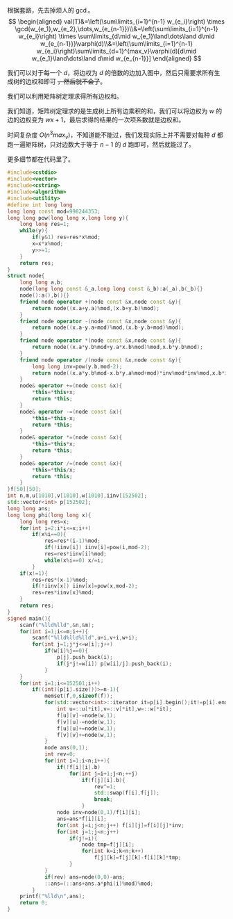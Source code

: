根据套路，先去掉烦人的 $\gcd$。
$$
\begin{aligned}
val(T)&=\left(\sum\limits_{i=1}^{n-1} w_{e_i}\right) \times \gcd(w_{e_1},w_{e_2},\dots,w_{e_{n-1}})\\&=\left(\sum\limits_{i=1}^{n-1} w_{e_i}\right) \times \sum\limits_{d\mid w_{e_1}\land\dots\land d\mid w_{e_{n-1}}}\varphi(d)\\&=\left(\sum\limits_{i=1}^{n-1} w_{e_i}\right)\sum\limits_{d=1}^{max_v}\varphi(d)[d\mid w_{e_1}\land\dots\land d\mid w_{e_{n-1}}]
\end{aligned}
$$

我们可以对于每一个 $d$，将边权为 $d$ 的倍数的边加入图中，然后只需要求所有生成树的边权和即可 ~~，然后就不会了~~。

我们可以利用矩阵树定理求得所有边权和。

我们知道，矩阵树定理求的是生成树上所有边乘积的和，我们可以将边权为 $w$ 的边的边权变为 $wx+1$，最后求得的结果的一次项系数就是边权和。

时间复杂度 $O(n^3max_v)$，不知道能不能过，我们发现实际上并不需要对每种 $d$ 都跑一遍矩阵树，只对边数大于等于 $n-1$ 的 $d$ 跑即可，然后就能过了。

更多细节都在代码里了。
```cpp
#include<cstdio>
#include<vector>
#include<cstring>
#include<algorithm>
#include<utility>
#define int long long
long long const mod=998244353;
long long pow(long long x,long long y){
	long long res=1;
	while(y){
		if(y&1) res=res*x%mod;
		x=x*x%mod; 
		y>>=1;
	}
	return res;
}
struct node{
	long long a,b;
	node(long long const &_a,long long const &_b):a(_a),b(_b){}
	node():a(),b(){}
	friend node operator +(node const &x,node const &y){
		return node((x.a+y.a)%mod,(x.b+y.b)%mod);
	}
	friend node operator -(node const &x,node const &y){
		return node((x.a-y.a+mod)%mod,(x.b-y.b+mod)%mod);
	}
	friend node operator *(node const &x,node const &y){
		return node((x.a*y.b%mod+y.a*x.b%mod)%mod,x.b*y.b%mod);
	}
	friend node operator /(node const &x,node const &y){
		long long inv=pow(y.b,mod-2);
		return node((x.a*y.b%mod-x.b*y.a%mod+mod)*inv%mod*inv%mod,x.b*inv%mod);
	}
	node& operator +=(node const &x){
		*this=*this+x;
		return *this;
	}
	node& operator -=(node const &x){
		*this=*this-x;
		return *this;
	}
	node& operator *=(node const &x){
		*this=*this*x;
		return *this;
	}
	node& operator /=(node const &x){
		*this=*this/x;
		return *this;
	}
}f[50][50];
int n,m,u[1010],v[1010],w[1010],iinv[152502];
std::vector<int> p[152502];
long long ans;
long long phi(long long x){
	long long res=x;
	for(int i=2;i*i<=x;i++)
		if(x%i==0){
			res=res*(i-1)%mod;
			if(!iinv[i]) iinv[i]=pow(i,mod-2);
			res=res*iinv[i]%mod;
			while(x%i==0) x/=i;
		} 
	if(x!=1){
		res=res*(x-1)%mod;
		if(!iinv[x]) iinv[x]=pow(x,mod-2);
		res=res*iinv[x]%mod;
	}
	return res;
}
signed main(){
	scanf("%lld%lld",&n,&m);
	for(int i=1;i<=m;i++){
		scanf("%lld%lld%lld",u+i,v+i,w+i);
		for(int j=1;j*j<=w[i];j++)
			if(w[i]%j==0){
				p[j].push_back(i);
				if(j*j!=w[i]) p[w[i]/j].push_back(i);
			}
	}
	for(int i=1;i<=152501;i++)
		if((int)(p[i].size())>=n-1){
			memset(f,0,sizeof(f));
			for(std::vector<int>::iterator it=p[i].begin();it!=p[i].end();++it){
				int u=::u[*it],v=::v[*it],w=::w[*it];
				f[u][v]-=node(w,1);
				f[v][u]-=node(w,1);
				f[u][u]+=node(w,1);
				f[v][v]+=node(w,1);
			}
			node ans(0,1);
			int rev=0;
			for(int i=1;i<n;i++){
				if(!f[i][i].b)
					for(int j=i+1;j<n;++j)
						if(f[j][i].b){
							rev^=1;
							std::swap(f[i],f[j]);
							break;
						}
				node inv=node(0,1)/f[i][i];
				ans=ans*f[i][i];
				for(int j=i;j<n;j++) f[i][j]=f[i][j]*inv;
				for(int j=1;j<n;j++)
					if(j!=i){
						node tmp=f[j][i];
						for(int k=i;k<n;k++)
							f[j][k]=f[j][k]-f[i][k]*tmp;
					}
			}
			if(rev) ans=node(0,0)-ans;
			::ans=(::ans+ans.a*phi(i)%mod)%mod;
		}
	printf("%lld\n",ans);
	return 0;
}
```